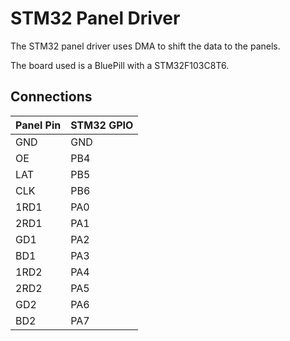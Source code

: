 # STM32 Panel Driver
The STM32 panel driver uses DMA to shift the data to the panels.

The board used is a BluePill with a STM32F103C8T6.

## Connections
| Panel Pin | STM32 GPIO |
| --------- | ---------- |
| GND       | GND        |
| OE        | PB4        |
| LAT       | PB5        |
| CLK       | PB6        |
| 1RD1      | PA0        |
| 2RD1      | PA1        |
| GD1       | PA2        |
| BD1       | PA3        |
| 1RD2      | PA4        |
| 2RD2      | PA5        |
| GD2       | PA6        |
| BD2       | PA7        |